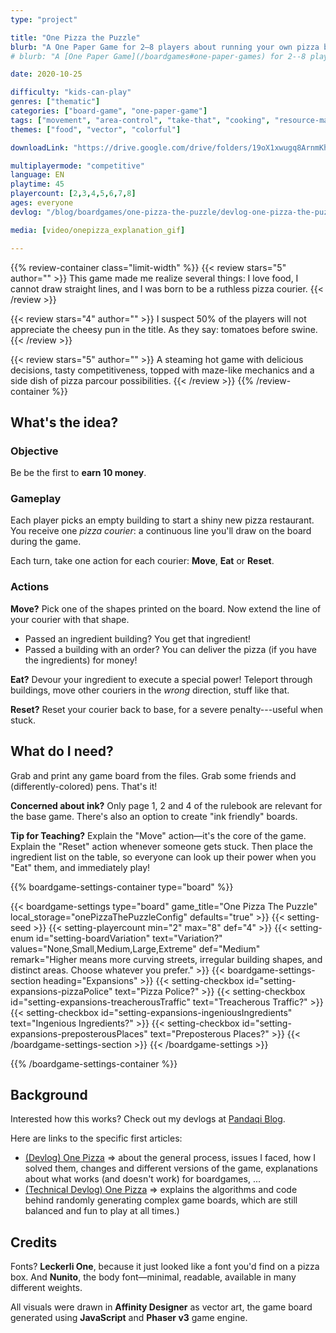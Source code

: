 ```yaml
---
type: "project"

title: "One Pizza the Puzzle"
blurb: "A One Paper Game for 2–8 players about running your own pizza business. A raging rivalry, however, makes it impossible to cross paths with other pizza couriers without causing huge problems ..."
# blurb: "A [One Paper Game](/boardgames#one-paper-games) for 2--8 players about running your own pizza business, but a raging rivalry forbids crossing paths with other pizza couriers."

date: 2020-10-25

difficulty: "kids-can-play"
genres: ["thematic"]
categories: ["board-game", "one-paper-game"]
tags: ["movement", "area-control", "take-that", "cooking", "resource-management", "turn-based"]
themes: ["food", "vector", "colorful"]

downloadLink: "https://drive.google.com/drive/folders/19oX1xwugq8ArnmKhe8kDO5fuZNPDTfKd"

multiplayermode: "competitive"
language: EN
playtime: 45
playercount: [2,3,4,5,6,7,8]
ages: everyone
devlog: "/blog/boardgames/one-pizza-the-puzzle/devlog-one-pizza-the-puzzle/"

media: [video/onepizza_explanation_gif]

---
```


{{% review-container class="limit-width" %}}
  {{< review stars="5" author="" >}}
  This game made me realize several things: I love food, I cannot draw straight lines, and I was born to be a ruthless pizza courier.
  {{< /review >}}

  {{< review stars="4" author="" >}}
  I suspect 50% of the players will not appreciate the cheesy pun in the title. As they say: tomatoes before swine.
  {{< /review >}}

  {{< review stars="5" author="" >}}
  A steaming hot game with delicious decisions, tasty competitiveness, topped with maze-like mechanics and a side dish of pizza parcour possibilities.
  {{< /review >}}
{{% /review-container %}}

## What's the idea?

### Objective

Be be the first to **earn 10 money**.

### Gameplay

Each player picks an empty building to start a shiny new pizza restaurant. You receive one _pizza courier_: a continuous line you'll draw on the board during the game.

Each turn, take one action for each courier: **Move**, **Eat** or **Reset**.

### Actions

**Move?** Pick one of the shapes printed on the board. Now extend the line of your courier with that shape.
* Passed an ingredient building? You get that ingredient!
* Passed a building with an order? You can deliver the pizza (if you have the ingredients) for money!

**Eat?** Devour your ingredient to execute a special power! Teleport through buildings, move other couriers in the _wrong_ direction, stuff like that.

**Reset?** Reset your courier back to base, for a severe penalty---useful when stuck.

## What do I need?

Grab and print any game board from the files. Grab some friends and (differently-colored) pens. That's it!

**Concerned about ink?** Only page 1, 2 and 4 of the rulebook are relevant for the base game. There's also an option to create "ink friendly" boards.

**Tip for Teaching?** Explain the "Move" action&mdash;it's the core of the game. Explain the "Reset" action whenever someone gets stuck. Then place the ingredient list on the table, so everyone can look up their power when you "Eat" them, and immediately play! 


{{% boardgame-settings-container type="board" %}}

{{< boardgame-settings type="board" game_title="One Pizza The Puzzle" local_storage="onePizzaThePuzzleConfig" defaults="true" >}}
  {{< setting-seed >}}
  {{< setting-playercount min="2" max="8" def="4" >}}
  {{< setting-enum id="setting-boardVariation" text="Variation?" values="None,Small,Medium,Large,Extreme" def="Medium" remark="Higher means more curving streets, irregular building shapes, and distinct areas. Choose whatever you prefer." >}}
  {{< boardgame-settings-section heading="Expansions" >}}
    {{< setting-checkbox id="setting-expansions-pizzaPolice" text="Pizza Police?" >}}
    {{< setting-checkbox id="setting-expansions-treacherousTraffic" text="Treacherous Traffic?" >}}
    {{< setting-checkbox id="setting-expansions-ingeniousIngredients" text="Ingenious Ingredients?" >}}
    {{< setting-checkbox id="setting-expansions-preposterousPlaces" text="Preposterous Places?" >}}
  {{< /boardgame-settings-section >}}
{{< /boardgame-settings >}}

{{% /boardgame-settings-container %}}


## Background

Interested how this works? Check out my devlogs at [Pandaqi Blog](/blog/boardgames/one-pizza-the-puzzle). 

Here are links to the specific first articles:
- [(Devlog) One Pizza](/blog/boardgames/one-pizza-the-puzzle/devlog-one-pizza-the-puzzle) => about the general process, issues I faced, how I solved them, changes and different versions of the game, explanations about what works (and doesn't work) for boardgames, ...
- [(Technical Devlog) One Pizza](/blog/boardgames/one-pizza-the-puzzle/tech-devlog-one-pizza-the-puzzle) => explains the algorithms and code behind randomly generating complex game boards, which are still balanced and fun to play at all times.)

## Credits

Fonts? **Leckerli One**, because it just looked like a font you'd find on a pizza box. And **Nunito**, the body font&mdash;minimal, readable, available in many different weights.

All visuals were drawn in **Affinity Designer** as vector art, the game board generated using **JavaScript** and **Phaser v3** game engine.